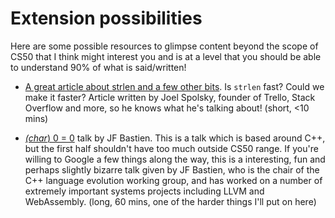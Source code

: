 # Extension possibilities

Here are some possible resources to glimpse content beyond the scope of CS50 that I think might interest you and is at a level that you should be able to understand 90% of what is said/written!

* [A great article about strlen and a few other bits](https://www.joelonsoftware.com/2001/12/11/back-to-basics/). Is `strlen` fast? Could we make it faster? Article written by Joel Spolsky, founder of Trello, Stack Overflow and more, so he knows what he's talking about! (short, <10 mins)

* [*(char*) 0 = 0](https://youtu.be/dFIqNZ8VbRY?si=LfeA-SYgSjX0GJ07) talk by JF Bastien. This is a talk which is based around C++, but the first half shouldn't have too much outside CS50 range. If you're willing to Google a few things along the way, this is a interesting, fun and perhaps slightly bizarre talk given by JF Bastien, who is the chair of the C++ language evolution working group, and has worked on a number of extremely important systems projects including LLVM and WebAssembly. (long, 60 mins, one of the harder things I'll put on here)
